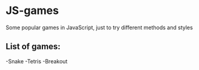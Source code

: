 # JS-games
Some popular games in JavaScript, just to try different methods and styles

## List of games:
-Snake
-Tetris
-Breakout